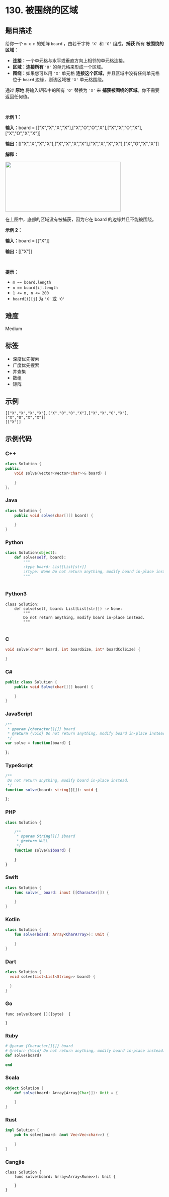 # 130. 被围绕的区域

## 题目描述

<p>给你一个 <code>m x n</code> 的矩阵 <code>board</code> ，由若干字符 <code>'X'</code> 和 <code>'O'</code>&nbsp;组成，<strong>捕获</strong> 所有 <strong>被围绕的区域</strong>：</p>

<ul>
	<li><strong>连接：</strong>一个单元格与水平或垂直方向上相邻的单元格连接。</li>
	<li><strong>区域：连接所有&nbsp;</strong><code>'O'</code>&nbsp;的单元格来形成一个区域。</li>
	<li><strong>围绕：</strong>如果您可以用&nbsp;<code>'X'</code>&nbsp;单元格 <strong>连接这个区域</strong>，并且区域中没有任何单元格位于&nbsp;<code>board</code> 边缘，则该区域被 <code>'X'</code>&nbsp;单元格围绕。</li>
</ul>

<p>通过 <strong>原地</strong>&nbsp;将输入矩阵中的所有 <code>'O'</code>&nbsp;替换为 <code>'X'</code> 来 <strong>捕获被围绕的区域</strong>。你不需要返回任何值。</p>

<div class="original__bRMd">
<div>
<p>&nbsp;</p>

<p><strong class="example">示例 1：</strong></p>

<div class="example-block">
<p><strong>输入：</strong><span class="example-io">board = [["X","X","X","X"],["X","O","O","X"],["X","X","O","X"],["X","O","X","X"]]</span></p>

<p><b>输出：</b><span class="example-io">[["X","X","X","X"],["X","X","X","X"],["X","X","X","X"],["X","O","X","X"]]</span></p>

<p><strong>解释：</strong></p>
<img alt="" src="https://pic.leetcode.cn/1718167191-XNjUTG-image.png" style="width: 367px; height: 158px;" />
<p>在上图中，底部的区域没有被捕获，因为它在 board 的边缘并且不能被围绕。</p>
</div>

<p><strong class="example">示例 2：</strong></p>

<div class="example-block">
<p><strong>输入：</strong><span class="example-io">board = [["X"]]</span></p>

<p><strong>输出：</strong><span class="example-io">[["X"]]</span></p>
</div>

<p>&nbsp;</p>

<p><strong>提示：</strong></p>

<ul>
	<li><code>m == board.length</code></li>
	<li><code>n == board[i].length</code></li>
	<li><code>1 &lt;= m, n &lt;= 200</code></li>
	<li><code>board[i][j]</code> 为 <code>'X'</code> 或 <code>'O'</code></li>
</ul>
</div>
</div>


## 难度

Medium

## 标签

- 深度优先搜索
- 广度优先搜索
- 并查集
- 数组
- 矩阵

## 示例

```
[["X","X","X","X"],["X","O","O","X"],["X","X","O","X"],["X","O","X","X"]]
[["X"]]
```

## 示例代码

### C++

```cpp
class Solution {
public:
    void solve(vector<vector<char>>& board) {
        
    }
};
```

### Java

```java
class Solution {
    public void solve(char[][] board) {
        
    }
}
```

### Python

```python
class Solution(object):
    def solve(self, board):
        """
        :type board: List[List[str]]
        :rtype: None Do not return anything, modify board in-place instead.
        """
        
```

### Python3

```python3
class Solution:
    def solve(self, board: List[List[str]]) -> None:
        """
        Do not return anything, modify board in-place instead.
        """
        
```

### C

```c
void solve(char** board, int boardSize, int* boardColSize) {
    
}
```

### C#

```csharp
public class Solution {
    public void Solve(char[][] board) {
        
    }
}
```

### JavaScript

```javascript
/**
 * @param {character[][]} board
 * @return {void} Do not return anything, modify board in-place instead.
 */
var solve = function(board) {
    
};
```

### TypeScript

```typescript
/**
 Do not return anything, modify board in-place instead.
 */
function solve(board: string[][]): void {
    
};
```

### PHP

```php
class Solution {

    /**
     * @param String[][] $board
     * @return NULL
     */
    function solve(&$board) {
        
    }
}
```

### Swift

```swift
class Solution {
    func solve(_ board: inout [[Character]]) {
        
    }
}
```

### Kotlin

```kotlin
class Solution {
    fun solve(board: Array<CharArray>): Unit {
        
    }
}
```

### Dart

```dart
class Solution {
  void solve(List<List<String>> board) {
    
  }
}
```

### Go

```golang
func solve(board [][]byte)  {
    
}
```

### Ruby

```ruby
# @param {Character[][]} board
# @return {Void} Do not return anything, modify board in-place instead.
def solve(board)
    
end
```

### Scala

```scala
object Solution {
    def solve(board: Array[Array[Char]]): Unit = {
        
    }
}
```

### Rust

```rust
impl Solution {
    pub fn solve(board: &mut Vec<Vec<char>>) {
        
    }
}
```

### Cangjie

```cangjie
class Solution {
    func solve(board: Array<Array<Rune>>): Unit {

    }
}
```


